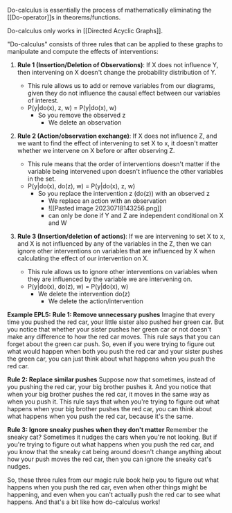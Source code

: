 Do-calculus is essentially the process of mathematically eliminating the [[Do-operator]]s in theorems/functions. 

Do-calculus only works in [[Directed Acyclic Graphs]]. 



"Do-calculus" consists of three rules that can be applied to these graphs to manipulate and compute the effects of interventions:

1. **Rule 1 (Insertion/Deletion of Observations)**: If X does not influence Y, then intervening on X doesn't change the probability distribution of Y.
	- This rule allows us to add or remove variables from our diagrams, given they do not influence the causal effect between our variables of interest.
	- P(y|do(x), z, w) = P(y|do(x), w)
		- So you remove the observed z
			- We delete an observation
	
    
2. **Rule 2 (Action/observation exchange)**: If X does not influence Z, and we want to find the effect of intervening to set X to x, it doesn't matter whether we intervene on X before or after observing Z.
	- This rule means that the order of interventions doesn't matter if the variable being intervened upon doesn't influence the other variables in the set.
	- P(y|do(x), do(z), w) = P(y|do(x), z, w)
		- So you replace the intervention z (do(z)) with an observed z
			- We replace an action with an observation
			- ![[Pasted image 20230718143256.png]]
			- can only be done if Y and Z are independent conditional on X and W
    
3. **Rule 3 (Insertion/deletion of actions)**: If we are intervening to set X to x, and X is not influenced by any of the variables in the Z, then we can ignore other interventions on variables that are influenced by X when calculating the effect of our intervention on X.
	- This rule allows us to ignore other interventions on variables when they are influenced by the variable we are intervening on.
	- P(y|do(x), do(z), w) = P(y|do(x), w)
		- We delete the intervention do(z)
			- We delete the action/intervention 



**Example EPL5:**
**Rule 1: Remove unnecessary pushes** 
Imagine that every time you pushed the red car, your little sister also pushed her green car. But you notice that whether your sister pushes her green car or not doesn't make any difference to how the red car moves. This rule says that you can forget about the green car push. So, even if you were trying to figure out what would happen when both you push the red car and your sister pushes the green car, you can just think about what happens when you push the red car.

**Rule 2: Replace similar pushes** 
Suppose now that sometimes, instead of you pushing the red car, your big brother pushes it. And you notice that when your big brother pushes the red car, it moves in the same way as when you push it. This rule says that when you're trying to figure out what happens when your big brother pushes the red car, you can think about what happens when you push the red car, because it's the same.

**Rule 3: Ignore sneaky pushes when they don't matter** 
Remember the sneaky cat? Sometimes it nudges the cars when you're not looking. But if you're trying to figure out what happens when you push the red car, and you know that the sneaky cat being around doesn't change anything about how your push moves the red car, then you can ignore the sneaky cat's nudges.

So, these three rules from our magic rule book help you to figure out what happens when you push the red car, even when other things might be happening, and even when you can't actually push the red car to see what happens. And that's a bit like how do-calculus works!
